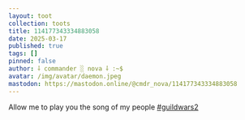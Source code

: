 ```yaml
---
layout: toot
collection: toots
title: 114177343334883058
date: 2025-03-17
published: true
tags: []
pinned: false
author: ⸸ commander ░ nova ⸸ :~$
avatar: /img/avatar/daemon.jpeg
mastodon: https://mastodon.online/@cmdr_nova/114177343334883058
---
```


Allow me to play you the song of my people [#guildwars2](https://mastodon.online/tags/guildwars2)
